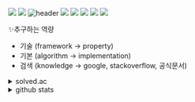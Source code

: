<a href = "https://stackoverflow.com/users/22935152/charle"> <img src="https://img.shields.io/badge/stackoverflow-F58025?style=for-the-badge&logo=stackoverflow&logoColor=black"></a> <a href="https://hits.seeyoufarm.com"><img src="https://hits.seeyoufarm.com/api/count/incr/badge.svg?url=https%3A%2F%2Fgithub.com%2Fdongchol%2Fhit-counter&count_bg=%2379C83D&title_bg=%23555555&icon=&icon_color=%23E7E7E7&title=hits&edge_flat=false"/></a> 
![header](https://capsule-render.vercel.app/api?type=waving&color=auto&height=300&section=header&text=welcome&fontSize=80&animation=fadeIn&fontAlignY=38&desc=Dongchol's%20GitHub%20Profile&descAlignY=51&descAlign=62)
<img src="https://img.shields.io/badge/VueJS-4FC08D?style=for-the-badge&logo=vuedotjs&logoColor=black">
<img src="https://img.shields.io/badge/Flutter-02569B?style=for-the-badge&logo=flutter&logoColor=black">
<img src="https://img.shields.io/badge/Springboot-6DB33F?style=for-the-badge&logo=springboot&logoColor=black">
<img src="https://img.shields.io/badge/Python-3776AB?style=for-the-badge&logo=python&logoColor=white">
<img src="https://img.shields.io/badge/JAVA-007396?style=for-the-badge&logo=java&logoColor=white">
  
  
✨추구하는 역량
- 기술 (framework -> property)
- 기본 (algorithm -> implementation)
- 검색 (knowledge -> google, stackoverflow, 공식문서)

  
<details>
  <summary> solved.ac </summary>

  [![Solved.ac Profile](http://mazassumnida.wtf/api/generate_badge?boj=dongchol801)](https://solved.ac/dongchol801)
</details>
<details>
  <summary> github stats </summary>
  
  ![Anurag's GitHub stats](https://github-readme-stats.vercel.app/api?username=dongchol&show_icons=true&theme=transparent)
</details>

<!--
**dongchol/dongchol** is a ✨ _special_ ✨ repository because its `README.md` (this file) appears on your GitHub profile.

Here are some ideas to get you started:

- 🔭 I’m currently working on ...
- 🌱 I’m currently learning ...
- 👯 I’m looking to collaborate on ...
- 🤔 I’m looking for help with ...
- 💬 Ask me about ...
- 📫 How to reach me: ...
- 😄 Pronouns: ...
- ⚡ Fun fact: ...
-->
